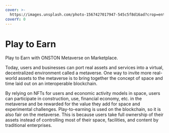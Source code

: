 ```yaml
---
cover: >-
  https://images.unsplash.com/photo-1567427017947-545c5f8d16ad?crop=entropy&cs=srgb&fm=jpg&ixid=MnwxOTcwMjR8MHwxfHNlYXJjaHw4fHxlYXJufGVufDB8fHx8MTYzOTMxMzkxMQ&ixlib=rb-1.2.1&q=85
coverY: 0
---
```


# Play to Earn

Play to Earn with ONSTON Metaverse on Marketplace.

Today, users and businesses can port real assets and services into a virtual, decentralized environment called a metaverse. One way to invite more real-world assets to the metaverse is to bring together the concept of space and time laid out on an interoperable blockchain.

By relying on NFTs for users and economic activity models in space, users can participate in construction, use, financial economy, etc. in the metaverse and be rewarded for the value they add for space and experimental challenges. Play-to-earning is used on the blockchain, so it is also fair on the metaverse. This is because users take full ownership of their assets instead of controlling most of their space, facilities, and content by traditional enterprises.
